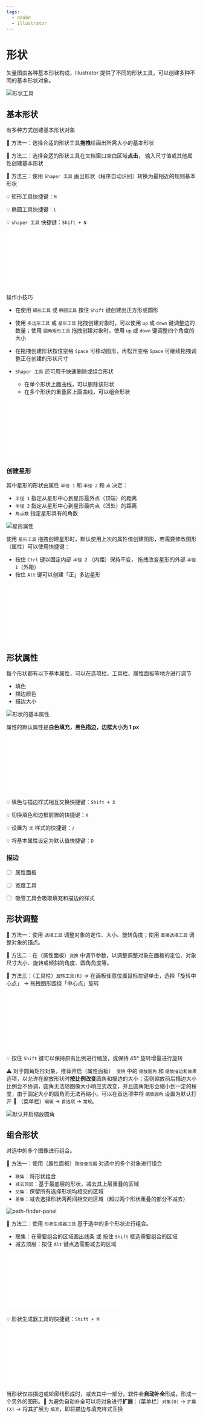 ```yaml
---
tags:
  - adobe
  - illustrator
---
```


# 形状
矢量图由各种基本形状构成，Illustrator 提供了不同的形状工具，可以创建多种不同的基本形状对象。

![形状工具](./images/shape-tools.png)

## 基本形状

有多种方式创建基本形状对象

:key: 方法一：选择合适的形状工具**拖拽**绘画出所需大小的基本形状

:key: 方法二：选择合适的形状工具在文档窗口空白区域**点击**， 输入尺寸值或其他属性创建基本形状

:key: 方法三：使用 `Shaper 工具` 画出形状（程序自动识别）转换为最相近的规则基本形状

:bulb: 矩形工具快捷键：`M`

:bulb: 椭圆工具快捷键：`L`

:bulb: `shaper 工具` 快捷键：`Shift + N`


 <div class='video-wrapper'>
	<iframe src="//player.bilibili.com/player.html?aid=92256512&bvid=BV1S7411N7WV&cid=157515307&page=22&high_quality=1&danmaku=0" scrolling="no" border="0" frameborder="no" framespacing="0" allowfullscreen="true"></iframe>
</div>


操作小技巧

* 在使用 `矩形工具` 或 `椭圆工具` 按住 `Shift` 键创建出正方形或圆形
* 使用 `多边形工具` 或 `星形工具` 拖拽创建对象时，可以使用 `up` 或 `down` 键调整边的数量；使用 `圆角矩形工具` 拖拽创建对象时，使用 `up` 或 `down` 键调整四个角度的大小
* 在拖拽创建形状按住空格 `Space` 可移动图形，再松开空格 `Space` 可继续拖拽调整正在创建的形状尺寸

* `Shaper 工具` 还可用于快速删除或组合形状
  * 在单个形状上画曲线，可以删除该形状
  * 在多个形状的重叠区上画曲线，可以组合形状


 <div class='video-wrapper'>
	<iframe src="//player.bilibili.com/player.html?aid=92256512&bvid=BV1S7411N7WV&cid=157515238&page=17&high_quality=1&danmaku=0" scrolling="no" border="0" frameborder="no" framespacing="0" allowfullscreen="true"></iframe>
</div>



### 创建星形

其中星形的形状由属性 `半径 1` 和 `半径 2` 和 `点` 决定：

* `半径 1` 指定从星形中心到星形最外点（顶端）的距离
* `半径 2` 指定从星形中心到星形最内点（凹处）的距离
* `角点数` 指定星形具有的角数

![星形属性](./images/star-attribute.png)

使用 `星形工具` 拖拽创建星形时，默认使用上次的属性值创建图形，若需要修改图形（属性）可以使用快捷键：

* 按住 `Ctrl` 键以固定内部 `半径 2` （内距）保持不变， 拖拽改变星形的外部 `半径 1`（外距）
* 按住 `Alt` 键可以创建「正」多边星形



 <div class='video-wrapper'>
	<iframe src="//player.bilibili.com/player.html?aid=92256512&bvid=BV1S7411N7WV&cid=157515243&page=18&high_quality=1&danmaku=0" scrolling="no" border="0" frameborder="no" framespacing="0" allowfullscreen="true"></iframe>
</div>


## 形状属性

每个形状都有以下基本属性，可以在选项栏、工具栏、属性面板等地方进行调节

* 填色
* 描边颜色
* 描边大小

![形状的基本属性](./images/shape-basic-attributes.png)

属性的默认属性是**白色填充，黑色描边，边框大小为 1 px**


 <div class='video-wrapper'>
	<iframe src="//player.bilibili.com/player.html?aid=92256512&bvid=BV1S7411N7WV&cid=157515195&page=15&high_quality=1&danmaku=0" scrolling="no" border="0" frameborder="no" framespacing="0" allowfullscreen="true"></iframe>
</div>


:bulb: 填色与描边样式相互交换快捷键：`Shift + X`

:bulb: 切换填色和边框前置的快捷键：`X`

:bulb: 设置为 `无` 样式的快捷键：`/`

:bulb: 将基本属性设定为默认值快捷键：`D`



### 描边

- [ ] 属性面板

- [ ] 宽度工具

- [ ] 吸管工具会吸取填充和描边的样式



## 形状调整

:key: 方法一：使用 `选择工具`  调整对象的定位、大小、旋转角度；使用 `直接选择工具` 调整对象的锚点。

:key: 方法二：在（属性面板）`变换` 中调节参数，以调整调整对象在画板的定位、对象尺寸大小、旋转或倾斜的角度、圆角角度等。

:key: 方法三：（工具栏）`旋转工具(R)` -> 在画板任意位置鼠标左键单击，选择「旋转中心点」 -> 拖拽图形围绕「中心点」旋转


 <div class='video-wrapper'>
	<iframe src="//player.bilibili.com/player.html?aid=92256512&bvid=BV1S7411N7WV&cid=157515103&page=9&high_quality=1&danmaku=0" scrolling="no" border="0" frameborder="no" framespacing="0" allowfullscreen="true"></iframe>
</div>


:bulb: 按住 `Shift` 键可以保持原有比例进行缩放，或保持 45° 旋转增量进行旋转

:warning: 对于圆角矩形对象，推荐开启（属性面板）` 变换` 中的 `缩放圆角` 和 `缩放描边和效果` 选项，以允许在缩放形状时**按比例改变**圆角和描边的大小；否则缩放前后描边大小比例会不协调，圆角无法随图像大小响应式改变，并且圆角矩形会缩小到一定的程度，由于固定大小的圆角而无法再缩小。可以在首选项中将 `缩放圆角` 设置为默认打开 :key: （菜单栏）`编辑` -> `首选项` -> `常规`。

![默认开启缩放圆角](./images/scale-round-corner.png)



## 组合形状

对选中的多个图像进行组合。

:key: 方法一：使用（属性面板）`路径查找器` 对选中的多个对象进行组合

* `联集`：将形状组合
* `减去顶层`：基于最底层的形状，减去其上层重叠的区域
* `交集`：保留所有选择形状均相交的区域
* `差集`：减去选择形状两两间相交的区域（超过两个形状重叠的部分不减去）

![path-finder-panel](./images/path-finder-panel.png)

:key: 方法二：使用 `形状生成器工具` 基于选中的多个形状进行组合。

* 联集：在需要组合的区域画出线条 或 按住 `Shift` 框选需要组合的区域
* 减去顶层：按住 `Alt` 键点选需要减去的区域


 <div class='video-wrapper'>
	<iframe src="//player.bilibili.com/player.html?aid=92256512&bvid=BV1S7411N7WV&cid=157515213&page=16&high_quality=1&danmaku=0" scrolling="no" border="0" frameborder="no" framespacing="0" allowfullscreen="true"></iframe>
</div>


  :bulb: 形状生成器工具的快捷键：`Shift + M`


 <div class='video-wrapper'>
	<iframe src="//player.bilibili.com/player.html?aid=92256512&bvid=BV1S7411N7WV&cid=157515065&page=6&high_quality=1&danmaku=0" scrolling="no" border="0" frameborder="no" framespacing="0" allowfullscreen="true"></iframe>
</div>


当形状仅由描边或轮廓线形成时，减去其中一部分，软件会**自动补全**形成，形成一个另外的图形。:key: 为避免自动补全可以将对象进行**扩展**：（菜单栏）`对象(O)` -> `扩展(X)` -> 将其扩展为 `填充`，即将描边与填充样式互换


